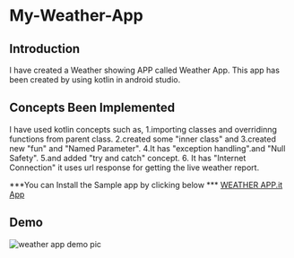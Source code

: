 # My-Weather-App
## Introduction
I have created a Weather showing APP called Weather App.
This app has been created by using kotlin in android studio.

## Concepts Been Implemented
I have used kotlin concepts such as, 
            1.importing classes and overridinng functions from parent class.
            2.created some "inner class" and 3.created new "fun" and "Named Parameter". 
            4.It has "exception handling".and "Null Safety". 
            5.and added "try and catch" concept.
            6. It has "Internet Connection" it uses url response for getting the live weather report.
            
***You can Install the Sample app by clicking below ***
[WEATHER APP.it App](https://github.com/HarishharanH/My-Android-Applications/raw/master/Weather%20App.apk)

## Demo
![weather app demo pic](https://user-images.githubusercontent.com/66459579/83939752-058e5580-a7fd-11ea-8220-c84c022b6490.jpg)
